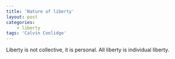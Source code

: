 ```yaml
---
title: 'Nature of liberty'
layout: post
categories:
    - liberty
tags: 'Calvin Coolidge'
---
```


Liberty is not collective, it is personal. All liberty is individual liberty.